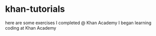 # khan-tutorials
here are some exercises I completed @ Khan Academy
I began learning coding at Khan Academy
